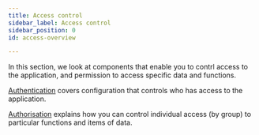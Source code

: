 ```yaml
---
title: Access control
sidebar_label: Access control
sidebar_position: 0
id: access-overview

---
```


In this section, we look at components that enable you to contrl access to the application, and permission to access specific data and functions.

[Authentication](/creating-applications/defining-your-application/access-control/authentic-over/) covers configuration that controls who has access to the application.

[Authorisation](/creating-applications/defining-your-application/access-control/authorisation-over/) explains how you can control individual access (by group) to particular functions and items of data.






